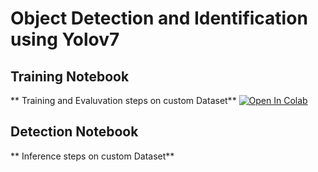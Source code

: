 # Object Detection and Identification using Yolov7

## Training Notebook 

** Training and Evaluvation steps on custom Dataset** <a href="https://colab.research.google.com/github/GouthamVicky/ObjectDetectionYoloV5/blob/main/ObjectDetectionNotebook.ipynb"><img src="https://colab.research.google.com/assets/colab-badge.svg" alt="Open In Colab"></a>

## Detection Notebook

** Inference steps on custom Dataset** <a href="https://github.com/GouthamVicky/ObjectDetectionYoloV7/blob/main/inferenceObjectDetection.ipynb"></a>
